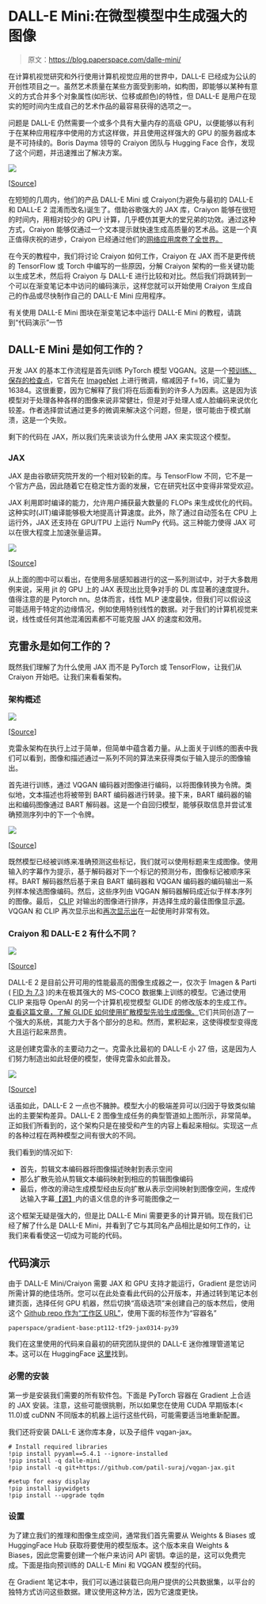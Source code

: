 # DALL-E Mini:在微型模型中生成强大的图像

> 原文：<https://blog.paperspace.com/dalle-mini/>

在计算机视觉研究和外行使用计算机视觉应用的世界中，DALL-E 已经成为公认的开创性项目之一。虽然艺术质量在某些方面受到影响，如构图，即能够以某种有意义的方式合并多个对象属性(如形状、位移或颜色)的特性，但 DALL-E 是用户在现实的短时间内生成自己的艺术作品的最容易获得的选项之一。

问题是 DALL-E 仍然需要一个或多个具有大量内存的高级 GPU，以便能够以有利于在某种应用程序中使用的方式这样做，并且使用这样强大的 GPU 的服务器成本是不可持续的。Boris Dayma 领导的 Craiyon 团队与 Hugging Face 合作，发现了这个问题，并迅速推出了解决方案。

![](img/54484890c06cfb78bcb1d9e03d63ea0d.png)

[[Source](https://wandb.ai/dalle-mini/dalle-mini/reports/DALL-E-Mini-Explained-with-Demo--Vmlldzo4NjIxODA)]

在短短的几周内，他们的产品 DALL-E Mini 或 Craiyon(为避免与最初的 DALL-E 和 DALL-E 2 混淆而改名)诞生了。借助谷歌强大的 JAX 库，Craiyon 能够在很短的时间内，用相对较少的 GPU 计算，几乎模仿其更大的堂兄弟的功效。通过这种方式，Craiyon 能够仅通过一个文本提示就快速生成高质量的艺术品。这是一个真正值得庆祝的进步，Craiyon 已经通过他们的[网络应用席卷了全世界。](https://www.craiyon.com/)

在今天的教程中，我们将讨论 Craiyon 如何工作，Craiyon 在 JAX 而不是更传统的 TensorFlow 或 Torch 中编写的一些原因，分解 Craiyon 架构的一些关键功能以生成艺术，然后将 Craiyon 与 DALL-E 进行比较和对比。然后我们将跳转到一个可以在渐变笔记本中访问的编码演示，这样您就可以开始使用 Craiyon 生成自己的作品或尽快制作自己的 DALL-E Mini 应用程序。

有关使用 DALL-E Mini 图块在渐变笔记本中运行 DALL-E Mini 的教程，请跳到“代码演示”一节

## DALL-E Mini 是如何工作的？

开发 JAX 的基本工作流程是首先训练 PyTorch 模型 VQGAN。这是一个[预训练、保存的检查点](https://heibox.uni-heidelberg.de/d/a7530b09fed84f80a887/)，它首先在 [ImageNet](https://image-net.org/) 上进行微调，缩减因子 f=16，词汇量为 16384。这很重要，因为它解释了我们将在后面看到的许多人为因素。这是因为该模型对于处理各种各样的图像来说非常健壮，但是对于处理人或人脸编码来说优化较差。作者选择尝试通过更多的微调来解决这个问题，但是，很可能由于模式崩溃，这是一个失败。

剩下的代码在 JAX，所以我们先来谈谈为什么使用 JAX 来实现这个模型。

### JAX

JAX 是由谷歌研究院开发的一个相对较新的库。与 TensorFlow 不同，它不是一个官方产品，因此随着它在稳定性方面的发展，它在研究社区中变得非常受欢迎。

JAX 利用即时编译的能力，允许用户捕获最大数量的 FLOPs 来生成优化的代码。这种实时(JIT)编译能够极大地提高计算速度。此外，除了通过自动签名在 CPU 上运行外，JAX 还支持在 GPU/TPU 上运行 NumPy 代码。这三种能力使得 JAX 可以在很大程度上加速张量运算。

![](img/2f3b9fa6c0d2ec00b9e416e6e123297d.png)

[[Source](https://dzone.com/articles/accelerated-automatic-differentiation-with-jax-how)]

从上面的图中可以看出，在使用多层感知器进行的这一系列测试中，对于大多数用例来说，采用 jit 的 GPU 上的 JAX 表现出比竞争对手的 DL 库显著的速度提升。值得注意的是 Pytorch nn。总体而言，线性 MLP 速度最快，但我们可以假设这可能适用于特定的边缘情况，例如使用特别线性的数据。对于我们的计算机视觉来说，线性或任何其他混淆因素都不可能克服 JAX 的速度和效用。

## 克雷永是如何工作的？

既然我们理解了为什么使用 JAX 而不是 PyTorch 或 TensorFlow，让我们从 Craiyon 开始吧。让我们来看看架构。

### 架构概述

![](img/2090016a5303d645a4490696d905c9f6.png)

[[Source](https://wandb.ai/dalle-mini/dalle-mini/reports/DALL-E-Mini-Explained-with-Demo--Vmlldzo4NjIxODA)]

克雷永架构在执行上过于简单，但简单中蕴含着力量。从上面关于训练的图表中我们可以看到，图像和描述通过一系列不同的算法来获得类似于输入提示的图像输出。

首先进行训练，通过 VQGAN 编码器对图像进行编码，以将图像转换为令牌。类似地，文本描述也将被带到 BART 编码器进行转录。接下来，BART 编码器的输出和编码图像通过 BART 解码器。这是一个自回归模型，能够获取信息并尝试准确预测序列中的下一个令牌。

![](img/4fc392304616e567dea14ba9dffbdff8.png)

[[Source](https://wandb.ai/dalle-mini/dalle-mini/reports/DALL-E-Mini-Explained-with-Demo--Vmlldzo4NjIxODA)]

既然模型已经被训练来准确预测这些标记，我们就可以使用标题来生成图像。使用输入的字幕作为提示，基于解码器对下一个标记的预测分布，图像标记被顺序采样。BART 解码器然后基于来自 BART 编码器和 VQGAN 编码器的编码输出一系列样本候选图像编码。然后，这些序列由 VQGAN 解码器解码成近似于样本序列的图像。最后， [CLIP](https://openai.com/blog/clip/) 对输出的图像进行排序，并选择生成的最佳图像显示[源](https://wandb.ai/dalle-mini/dalle-mini/reports/DALL-E-Mini-Explained-with-Demo--Vmlldzo4NjIxODA)。VQGAN 和 CLIP 再次显示出和[再次显示出](https://github.com/nerdyrodent/VQGAN-CLIP)在一起使用时非常有效。

### Craiyon 和 DALL-E 2 有什么不同？

![](img/a3c35a4d453ab4cffc9aad2ba113c039.png)

[[Source](https://imagen.research.google/)]

DALL-E 2 是目前公开可用的性能最高的图像生成器之一，仅次于 Imagen & Parti ( [FID 为 7.3](https://parti.research.google/) )的未在极其强大的 MS-COCO 数据集上训练的模型。它通过使用 CLIP 来指导 OpenAI 的另一个计算机视觉模型 GLIDE 的修改版本的生成工作。[查看这篇文章，了解 GLIDE 如何使用扩散模型先验生成图像。](blog.paperspace.com/glide-image-generation/)它们共同创造了一个强大的系统，其能力大于各个部分的总和。然而，累积起来，这使得模型变得庞大且运行起来昂贵。

这是创建克雷永的主要动力之一。克雷永比最初的 DALL-E 小 27 倍，这是因为人们努力制造出如此轻便的模型，使得克雷永如此普及。

![](img/401a65e2cf209155c0f4ab256f7c768e.png)

[[Source](https://www.assemblyai.com/blog/how-dall-e-2-actually-works/)]

话虽如此，DALL-E 2 一点也不臃肿。模型大小的极端差异可以归因于导致类似输出的主要架构差异。DALL-E 2 图像生成任务的典型管道如上图所示，非常简单。正如我们所看到的，这个架构只是在接受和产生的内容上看起来相似。实现这一点的各种过程在两种模型之间有很大的不同。

我们看到的情况如下:

*   首先，剪辑文本编码器将图像描述映射到表示空间
*   那么扩散先验从剪辑文本编码映射到相应的剪辑图像编码
*   最后，修改的滑动生成模型经由反向扩散从表示空间映射到图像空间，生成传达输入字幕[【源】](https://www.assemblyai.com/blog/how-dall-e-2-actually-works/)内的语义信息的许多可能图像之一

这个框架无疑是强大的，但是比 DALL-E Mini 需要更多的计算开销。现在我们已经了解了什么是 DALL-E Mini，并看到了它与其同名产品相比是如何工作的，让我们来看看使这一切成为可能的代码。

## 代码演示

由于 DALL-E Mini/Craiyon 需要 JAX 和 GPU 支持才能运行，Gradient 是您访问所需计算的绝佳场所。您可以在此处查看此代码的公开版本，并通过转到笔记本创建页面，选择任何 GPU 机器，然后切换“高级选项”来创建自己的版本然后，使用这个 [Github repo 作为“工作区 URL”](https://github.com/gradient-ai/dalle-mini)，使用下面的标签作为“容器名”

`paperspace/gradient-base:pt112-tf29-jax0314-py39`

我们在这里使用的代码来自最初的研究团队提供的 DALL-E 迷你推理管道笔记本。这可以在 HuggingFace [这里](https://huggingface.co/spaces/dalle-mini/dalle-mini/blame/8ae91760794207b44dbc38761d075a7eab51f7d7/tools/inference/inference_pipeline.ipynb)找到。

### 必需的安装

第一步是安装我们需要的所有软件包。下面是 PyTorch 容器在 Gradient 上合适的 JAX 安装。注意，这些可能很挑剔，所以如果您在使用 CUDA 早期版本(< 11.0)或 cuDNN 不同版本的机器上运行这些代码，可能需要适当地重新配置。

我们还将安装 DALL-E 迷你库本身，以及子组件 vqgan-jax。

```
# Install required libraries
!pip install pyyaml==5.4.1 --ignore-installed
!pip install -q dalle-mini
!pip install -q git+https://github.com/patil-suraj/vqgan-jax.git

#setup for easy display
!pip install ipywidgets
!pip install --upgrade tqdm 
```

### 设置

为了建立我们的推理和图像生成空间，通常我们首先需要从 Weights & Biases 或 HuggingFace Hub 获取将要使用的模型版本。这个版本来自 Weights & Biases，因此您需要创建一个帐户来访问 API 密钥。幸运的是，这可以免费完成。下面是指向预训练的 DALL-E Mini 和 VQGAN 模型的代码。

在 Gradient 笔记本中，我们可以通过装载已向用户提供的公共数据集，以平台的独特方式访问这些数据。建议使用这种方法，因为它速度更快。

<video src="https://blog.paperspace.com/content/media/2022/07/dalleminiupload.mp4" poster="https://img.spacergif.org/v1/1965x1080/0a/spacer.png" width="1965" height="1080" loop="" autoplay="" muted="" playsinline="" preload="metadata" style="background: transparent url('https://blog.paperspace.com/conteimg/2022/07/media-thumbnail-ember822.jpg') 50% 50% / cover no-repeat;">0:00/<input type="range" class="kg-video-seek-slider" max="100" value="0"><button class="kg-video-playback-rate">1×</button><input type="range" class="kg-video-volume-slider" max="100" value="100"></video>

How to mount the dataset

要装载数据集，只需导航到屏幕左侧并选择第三个选项“Data Sources”选项卡。然后，单击“Public”切换到公共数据集，然后选择“dalle-mini-models”数据集并单击“Mount”这将把文件移动到`../datasets/dalle-mini-models`以便于访问。

```
# Model references: pull from mounted public dataset

# imports
import jax
import jax.numpy as jnp

# dalle-mega
DALLE_MODEL = "../datasets/dalle-mini-models/dallebart"  # can be wandb artifact or 🤗 Hub or local folder or google bucket
DALLE_COMMIT_ID = None

# if the notebook crashes too often you can use dalle-mini instead by uncommenting below line
# DALLE_MODEL = "dalle-mini/dalle-mini/mini-1:v0"

# VQGAN model
VQGAN_REPO = "../datasets/dalle-mini-models/vqgan-jax"
VQGAN_COMMIT_ID = "e93a26e7707683d349bf5d5c41c5b0ef69b677a9"
```

如果您选择从 web 下载模型数据，您可以使用以下代码来完成:

```
# Model references: pull entire model from web (~5 GB)

# dalle-mega
DALLE_MODEL = "dalle-mini/dalle-mini/mega-1-fp16:latest"  # can be wandb artifact or 🤗 Hub or local folder or google bucket
DALLE_COMMIT_ID = None

# if the notebook crashes too often you can use dalle-mini instead by uncommenting below line
# DALLE_MODEL = "dalle-mini/dalle-mini/mini-1:v0"

# VQGAN model
VQGAN_REPO = "dalle-mini/vqgan_imagenet_f16_16384"
VQGAN_COMMIT_ID = "e93a26e7707683d349bf5d5c41c5b0ef69b677a9"
```

为了实际加载模型，我们可以使用 dalle_mini 和 vqgan_jax 包中提供的方法。正如我们在上一节中所描述的，DALL-E Mini 利用了 VQGAN 和 BART。运行下面单元格中的代码，将模型下载到您的笔记本中。

```
# Load models & tokenizer
from ipywidgets import FloatProgress as IProgress
from dalle_mini import DalleBart, DalleBartProcessor
from vqgan_jax.modeling_flax_vqgan import VQModel
from transformers import CLIPProcessor, FlaxCLIPModel

# utils.logging.disable_progress_bar()
# Load dalle-mini
model, params = DalleBart.from_pretrained(
    DALLE_MODEL, revision=DALLE_COMMIT_ID, dtype=jnp.float16, _do_init=False
)

# Load VQGAN
vqgan, vqgan_params = VQModel.from_pretrained(
    VQGAN_REPO, revision=VQGAN_COMMIT_ID, _do_init=False
)
```

然后，我们在每个设备上复制模型参数，以便更快地进行推断。这是为了利用您可能使用的任何多机实例。我们在一台 2 x A5000 机器上进行梯度测试。

```
from flax.jax_utils import replicate

params = replicate(params)
vqgan_params = replicate(vqgan_params)
```

我们可以对我们的模型函数做同样的事情。下面的代码片段将对它们进行编译和并行化，以利用我们的多种设备。

```
from functools import partial

# model inference
@partial(jax.pmap, axis_name="batch", static_broadcasted_argnums=(3, 4, 5, 6))
def p_generate(
    tokenized_prompt, key, params, top_k, top_p, temperature, condition_scale
):
    return model.generate(
        **tokenized_prompt,
        prng_key=key,
        params=params,
        top_k=top_k,
        top_p=top_p,
        temperature=temperature,
        condition_scale=condition_scale,
    )

# decode image
@partial(jax.pmap, axis_name="batch")
def p_decode(indices, params):
    return vqgan.decode_code(indices, params=params)
```

最后，我们生成随机密钥传递给我们的模型，以确保生成的图像的唯一性。

```
import random

# create a random key
seed = random.randint(0, 2**32 - 1)
key = jax.random.PRNGKey(seed)
```

### 准备文本输入

为了接收我们的文本片段提示，我们的模型需要处理函数来加载数据。我们将使用提供的 DalleBartProcessor。这可以使用我们安装的软件包直接创建，也可以从 Weights & Biases 下载整个模型包(不推荐)。

```
# Create the processor piece by piece

from dalle_mini.model.configuration import DalleBartConfig
from dalle_mini.model.text import TextNormalizer
from dalle_mini.model.tokenizer import DalleBartTokenizer
from dalle_mini.model.utils import PretrainedFromWandbMixin

tokenizer = DalleBartTokenizer.from_pretrained('dalle-mini/dalle-mega')
config = DalleBartConfig.from_pretrained('dalle-mini/dalle-mega')
processor = DalleBartProcessor(tokenizer, config.normalize_text, config.max_text_length)
```

您也可以直接下载模型数据，但这会强制进行完整下载，并且可能会很耗时:

```
# Download all model files (~5 GB)
from dalle_mini import DalleBartProcessor

processor = DalleBartProcessor.from_pretrained(DALLE_MODEL, revision=DALLE_COMMIT_ID)
```

然后我们可以实例化我们的提示。我们应该尽力提交具有模型熟悉的特征的图像，因此避免不太为人所知的专有名词、行话和技术术语。您可以使用它来更改生成的图像的内容并修改其样式。这里有一些我认为有趣的提示示例。

```
prompts = [
    "fine art painting of a foolish samurai warrior wielding a magic sword stepping forth to oppose the evil that is Aku",
    "Barack Obama holding up the World Cup trophy",
    "Obi Wan Kenobi standing over lava with a lightsaber"
]
```

然后，我们通过将提示复制到每台设备上来完成设置。我们也可以多次使用同一个提示来加快推断速度。

```
tokenized_prompts = processor(prompts)
tokenized_prompt = replicate(tokenized_prompts)
```

### 推理

现在，我们已经设置好一切，开始生成我们的图像。让我们为我们的推理过程设置几个快速参数。特别是，改变`n_predictions`将影响它生成图像的次数，而`temperature`将影响从提示中处理出来的 ngrams 的数量/长度，作为编码的标记。

```
# number of predictions per prompt
n_predictions = 8

# We can customize generation parameters (see https://huggingface.co/blog/how-to-generate)
gen_top_k = None
gen_top_p = None
temperature = None
cond_scale = 10.0
```

最后，我们到达我们的训练循环。对于每个步骤，我们使用 p_generate 为每个使用 DALL-E BART 编码器的标记化提示生成图像编码。然后，编码会删除序列开始(BOS)标记，然后传递给 VQGAN 解码器。然后，解码器获取图像编码，每个图像编码对应于提示列表中的单个提示，并为每个图像编码生成图像数据。这些然后显示给我们看。

```
from flax.training.common_utils import shard_prng_key
import numpy as np
from PIL import Image
from tqdm.notebook import trange

print(f"Prompts: {prompts}\n")
# generate images
images = []
for i in trange(max(n_predictions // jax.device_count(), 1)):
    # get a new key
    key, subkey = jax.random.split(key)
    # generate images
    encoded_images = p_generate(
        tokenized_prompt,
        shard_prng_key(subkey),
        params,
        gen_top_k,
        gen_top_p,
        temperature,
        cond_scale,
    )
    # remove BOS
    encoded_images = encoded_images.sequences[..., 1:]
    # decode images
    decoded_images = p_decode(encoded_images, vqgan_params)
    decoded_images = decoded_images.clip(0.0, 1.0).reshape((-1, 256, 256, 3))
    for decoded_img in decoded_images:
        img = Image.fromarray(np.asarray(decoded_img * 255, dtype=np.uint8))
        images.append(img)
        display(img)
        print()
```

输出:

![](img/0e735b9b94136b814f8cdc22d85c6cf5.png)

Sample images generated using DALL-E Mini on 2xA5000 

成功！如果一切都做对了，你应该会得到三个看起来非常诡异的山谷人形表演我们描述的动作。正如你所看到的，许多非人形的特征看起来比人类特征更真实。图案、衣服和被拿着的物品都相当接近我们对它们在低分辨率下的预期。然而，面部和头部尤其是一个真正的斗争，我们可以从它重新创建巴拉克·奥巴马头部的令人钦佩的尝试中看出，它在面部上表现最好，由于他的普遍受欢迎程度，这些面部更有可能出现在他们的训练数据中。Craiyon 团队打算进一步训练他们的模型来尝试和补救这一点，但在本文发布时还不可用。

### 对产出进行排序

下一步，我们可以选择使用 CLIP 来评估和排列新生成图像的质量。这就是生产这种产品的想法发挥作用的地方。通过这种剪辑集成，我们可以消除对评估生成图像质量的人工检查的需要，并在实践中自动使用 Craiyon。

为此，您首先需要加载预训练的剪辑模型和处理器。然后我们创建一个简短的函数`p_clip`来给我们的图像打分。

```
# CLIP model
CLIP_REPO = "openai/clip-vit-base-patch32"
CLIP_COMMIT_ID = None

# Load CLIP
clip, clip_params = FlaxCLIPModel.from_pretrained(
    CLIP_REPO, revision=CLIP_COMMIT_ID, dtype=jnp.float16, _do_init=False
)
clip_processor = CLIPProcessor.from_pretrained(CLIP_REPO, revision=CLIP_COMMIT_ID)
clip_params = replicate(clip_params)

# score images
@partial(jax.pmap, axis_name="batch")
def p_clip(inputs, params):
    logits = clip(params=params, **inputs).logits_per_image
    return logits
```

接下来，我们使用`clip_processor`为剪辑模型准备我们的图像，然后将它们提交给`p_clip`来计算我们将用来对图像进行排序的分数。

```
from flax.training.common_utils import shard

# get clip scores
clip_inputs = clip_processor(
    text=prompts * jax.device_count(),
    images=images,
    return_tensors="np",
    padding="max_length",
    max_length=77,
    truncation=True,
).data
logits = p_clip(shard(clip_inputs), clip_params)

# organize scores per prompt
p = len(prompts)
logits = np.asarray([logits[:, i::p, i] for i in range(p)]).squeeze()
```

最后，我们可以在提示中使用这个 logits 值，根据图像与原始提示编码的排序接近度来显示图像的有序排序。

```
for i, prompt in enumerate(prompts):
    print(f"Prompt: {prompt}\n")
    for idx in logits[i].argsort()[::-1]:
        display(images[idx * p + i])
        print(f"Score: {jnp.asarray(logits[i][idx], dtype=jnp.float32):.2f}\n")
    print()
```

以下是另一组提示的一些示例:

![](img/b080edb0b1c18b01b0372de70199fea3.png)

The more detailed images that better approximate the original prompt will receive higher scores

## 结论

在本文中，我们分析了 DALL-E Mini/Craiyon 的理由和灵感，探索了它的前辈以进行比较，并使用 Python 代码实现了光照图像生成器。这种用于图像生成的轻量级模型的实用性已经得到了证明。最初的团队已经将 DALL-E Mini 项目更名为 [Craiyon](https://www.craiyon.com/) ，并由于其可访问性而在互联网上取得了巨大成功。

如果你想了解更多关于 DALL-E Mini 及其与 DALL-E 2 的关系，请务必查看我们在 YouTube 频道上关于 DALL-E 的技术讲座。

[https://www.youtube.com/embed/92gVkdQigNY?feature=oembed](https://www.youtube.com/embed/92gVkdQigNY?feature=oembed)

您可以在这里的 [Github repo 中找到我们在本文中使用的代码。你也可以在 GPU 驱动的渐变笔记本](https://github.com/gradient-ai/dalle-mini) [这里](https://console.paperspace.com/ml-showcase/notebook/r9xxyd0pguepnvl?file=%2FDALL-E-Mini-inference-pipeline.ipynb)访问代码。